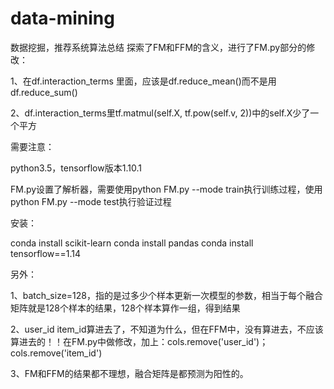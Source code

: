 # data-mining
数据挖掘，推荐系统算法总结
探索了FM和FFM的含义，进行了FM.py部分的修改：

1、在df.interaction_terms 里面，应该是df.reduce_mean()而不是用df.reduce_sum()

2、df.interaction_terms里tf.matmul(self.X, tf.pow(self.v, 2))中的self.X少了一个平方

需要注意：

python3.5，tensorflow版本1.10.1

FM.py设置了解析器，需要使用python FM.py --mode train执行训练过程，使用python FM.py --mode test执行验证过程

安装：

conda install scikit-learn
conda install pandas
conda install tensorflow==1.14

另外：

1、batch_size=128，指的是过多少个样本更新一次模型的参数，相当于每个融合矩阵就是128个样本的结果，128个样本算作一组，得到结果

2、user_id item_id算进去了，不知道为什么，但在FFM中，没有算进去，不应该算进去的！！在FM.py中做修改，加上：cols.remove('user_id')；cols.remove('item_id')

3、FM和FFM的结果都不理想，融合矩阵是都预测为阳性的。
